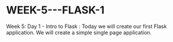 # WEEK-5---FLASK-1
Week 5: Day 1 - Intro to Flask : Today we will create our first Flask application. We will create a simple single page application.
